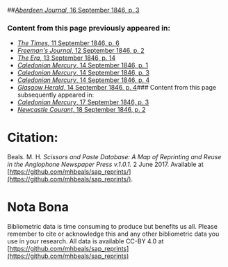 ##[*Aberdeen Journal*, 16 September 1846, p. 3](https://mhbeals.github.io/sap_html/Aberdeen-Journal/Aberdeen-Journal-16-September-1846-p-3)

### Content from this page previously appeared in:
+ [*The Times*, 11 September 1846, p. 6](https://mhbeals.github.io/sap_html/The-Times/The-Times-11-September-1846-p-6)
+ [*Freeman's Journal*, 12 September 1846, p. 2](https://mhbeals.github.io/sap_html/Freeman's-Journal/Freeman's-Journal-12-September-1846-p-2)
+ [*The Era*, 13 September 1846, p. 14](https://mhbeals.github.io/sap_html/The-Era/The-Era-13-September-1846-p-14)
+ [*Caledonian Mercury*, 14 September 1846, p. 1](https://mhbeals.github.io/sap_html/Caledonian-Mercury/Caledonian-Mercury-14-September-1846-p-1)
+ [*Caledonian Mercury*, 14 September 1846, p. 3](https://mhbeals.github.io/sap_html/Caledonian-Mercury/Caledonian-Mercury-14-September-1846-p-3)
+ [*Caledonian Mercury*, 14 September 1846, p. 4](https://mhbeals.github.io/sap_html/Caledonian-Mercury/Caledonian-Mercury-14-September-1846-p-4)
+ [*Glasgow Herald*, 14 September 1846, p. 4](https://mhbeals.github.io/sap_html/Glasgow-Herald/Glasgow-Herald-14-September-1846-p-4)### Content from this page subsequently appeared in:
+ [*Caledonian Mercury*, 17 September 1846, p. 3](https://mhbeals.github.io/sap_html/Caledonian-Mercury/Caledonian-Mercury-17-September-1846-p-3)
+ [*Newcastle Courant*, 18 September 1846, p. 2](https://mhbeals.github.io/sap_html/Newcastle-Courant/Newcastle-Courant-18-September-1846-p-2)
                    
# Citation: 

Beals. M. H. *Scissors and Paste Database: A Map of Reprinting and Reuse in the Anglophone Newspaper Press v.1.0.1.* 2 June 2017. Available at [https://github.com/mhbeals/sap_reprints/](https://github.com/mhbeals/sap_reprints/). 
                    
# Nota Bona

Bibliometric data is time consuming to produce but benefits us all. Please remember to cite or acknowledge this and any other bibliometric data you use in your research. All data is available CC-BY 4.0 at [https://github.com/mhbeals/sap_reprints](https://github.com/mhbeals/sap_reprints)